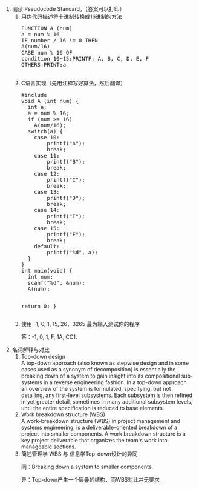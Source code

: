 <html lang="en">

<head>
	<meta charset="utf-8" />
</head>

<body>
		<ol>
			<li>
				阅读 Pseudocode Standard。（答案可以打印）
				<ol>
					<li>
						用伪代码描述将十进制转换成16进制的方法
						<pre>
FUNCTION A (num) 
a = num % 16 
IF number / 16 != 0 THEN 
A(num/16) 
CASE num % 16 OF 
condition 10~15:PRINTF: A, B, C, D, E, F 
OTHERS:PRINT:a
						</pre>
					</li>
					<li>
						C语言实现（先用注释写好算法，然后翻译）
						<pre>
#include<stdio.h>
void A (int num) {
  int a;
  a = num % 16;
  if (num >= 16)
    A(num/16);
  switch(a) {
    case 10:
        printf("A");
        break;
    case 11:
        printf("B");
        break;
    case 12:
        printf("C");
        break;
    case 13:
        printf("D");
        break;
    case 14:
        printf("E");
        break;
    case 15:
        printf("F");
        break;
    default:
        printf("%d", a);
  } 
} 
int main(void) {
  int num;
  scanf("%d", &num);
  A(num);

  return 0;
}
						</pre>
					</li>
					<li>
						使用 -1, 0, 1, 15, 26，3265 最为输入测试你的程序<br />
							<p>答：-1, 0, 1, F, 1A, CC1.</p>
					</li>
				</ol>
			</li>
			<li>
				名词解释与对比
				<ol>
					<li>
						Top-down design<br />
						A top-down approach (also known as stepwise design and in some cases used as a synonym of decomposition) is essentially the breaking down of a system to gain insight into its compositional sub-systems in a reverse engineering fashion. In a top-down approach an overview of the system is formulated, specifying, but not detailing, any first-level subsystems. Each subsystem is then refined in yet greater detail, sometimes in many additional subsystem levels, until the entire specification is reduced to base elements.
					</li>
					<li>
						Work breakdown structure (WBS)<br />
						A work-breakdown structure (WBS) in project management and systems engineering, is a deliverable-oriented breakdown of a project into smaller components. A work breakdown structure is a key project deliverable that organizes the team's work into manageable sections.
					</li>
					<li>
						简述管理学 WBS 与 信息学Top-down设计的异同<br />
						<p>同：Breaking down a system to smaller components.</p>
						<p>异：Top-down产生一个层叠的结构，而WBS对此并无要求。</p>
					</li>
				</ol>
			</li>


